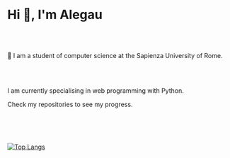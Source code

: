 &emsp;&emsp;&emsp;&emsp;&emsp;&emsp;&emsp;&emsp;&emsp;&emsp;&emsp;&emsp;&emsp;&emsp;&emsp;&emsp;&emsp;&emsp;&emsp;&emsp;&emsp;&emsp;<h1>Hi 👋, I'm Alegau </h1>
<br />
<br />

																	 


🏫 I am a student of computer science at the Sapienza University of Rome.<br />

<br /><br />

I am currently specialising in web programming with Python.

Check my repositories to see my progress.
<br />
<br />


<br />
<br />

[![Top Langs](https://github-readme-stats.vercel.app/api/top-langs/?username=alegau03&layout=donut&theme=dark)](https://github.com/anuraghazra/github-readme-stats)
